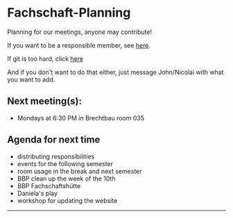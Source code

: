 # Fachschaft-Planning

Planning for our meetings, anyone may contribute!

If you want to be a responsible member,  see [here](contributing.md).

If git is too hard, click [here](https://github.com/fs-linguistics/Fachschaft-Planning/issues/new/choose) 

And if you don't want to do that either, just message John/Nicolai with what you want to add. 

## Next meeting(s):

- Mondays at 6:30 PM in Brechtbau room 035

## Agenda for next time
- distributing responsibilities
- events for the following semester
- room usage in the break and next semester
- BBP clean up the week of the 10th
- BBP Fachschaftshütte
- Daniela's play
- workshop for updating the website
---
